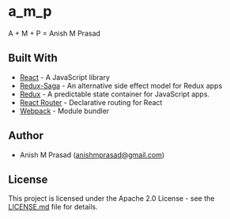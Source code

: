 # a_m_p

A + M + P = Anish M Prasad

## Built With

* [React](https://https://reactjs.org/) - A JavaScript library
* [Redux-Saga](https://github.com/redux-saga/redux-saga) -  An alternative side effect model for Redux apps
* [Redux](https://redux.js.org/) - A predictable state container for JavaScript apps.
* [React Router](https://github.com/ReactTraining/react-router) - Declarative routing for React
* [Webpack](https://webpack.js.org/) - Module bundler

## Author

- Anish M Prasad (anishmprasad@gmail.com)

## License

This project is licensed under the Apache 2.0 License - see the [LICENSE.md](https://github.com/anishmprasad/a_m_p/blob/master/LICENSE) file for details.
























